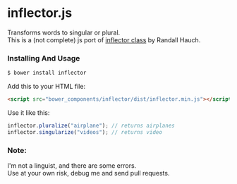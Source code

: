 # inflector.js

Transforms words to singular or plural.  
This is a (not complete) js port of [inflector class](http://docs.jboss.org/jbossdna/0.5/apidocs/org/jboss/dna/common/text/Inflector.html) by Randall Hauch.


### Installing And Usage
```bash
$ bower install inflector
```
Add this to your HTML file:
```html
<script src="bower_components/inflector/dist/inflector.min.js"></script>
```

Use it like this:
```js
inflector.pluralize("airplane"); // returns airplanes
inflector.singularize("videos"); // returns video
```

### Note:
I'm not a linguist, and there are some errors.  
Use at your own risk, debug me and send pull requests.
